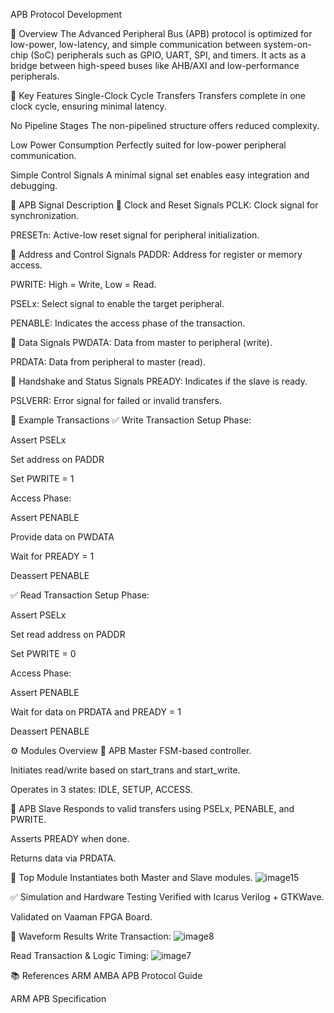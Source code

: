APB Protocol Development

📘 Overview
The Advanced Peripheral Bus (APB) protocol is optimized for low-power, low-latency, and simple communication between system-on-chip (SoC) peripherals such as GPIO, UART, SPI, and timers. It acts as a bridge between high-speed buses like AHB/AXI and low-performance peripherals.

🚀 Key Features
Single-Clock Cycle Transfers
Transfers complete in one clock cycle, ensuring minimal latency.

No Pipeline Stages
The non-pipelined structure offers reduced complexity.

Low Power Consumption
Perfectly suited for low-power peripheral communication.

Simple Control Signals
A minimal signal set enables easy integration and debugging.

📶 APB Signal Description
🔹 Clock and Reset Signals
PCLK: Clock signal for synchronization.

PRESETn: Active-low reset signal for peripheral initialization.

🔹 Address and Control Signals
PADDR: Address for register or memory access.

PWRITE: High = Write, Low = Read.

PSELx: Select signal to enable the target peripheral.

PENABLE: Indicates the access phase of the transaction.

🔹 Data Signals
PWDATA: Data from master to peripheral (write).

PRDATA: Data from peripheral to master (read).

🔹 Handshake and Status Signals
PREADY: Indicates if the slave is ready.

PSLVERR: Error signal for failed or invalid transfers.

🧪 Example Transactions
✅ Write Transaction
Setup Phase:

Assert PSELx

Set address on PADDR

Set PWRITE = 1

Access Phase:

Assert PENABLE

Provide data on PWDATA

Wait for PREADY = 1

Deassert PENABLE


✅ Read Transaction
Setup Phase:

Assert PSELx

Set read address on PADDR

Set PWRITE = 0

Access Phase:

Assert PENABLE

Wait for data on PRDATA and PREADY = 1

Deassert PENABLE



⚙️ Modules Overview
🔸 APB Master
FSM-based controller.

Initiates read/write based on start_trans and start_write.

Operates in 3 states: IDLE, SETUP, ACCESS.

🔸 APB Slave
Responds to valid transfers using PSELx, PENABLE, and PWRITE.

Asserts PREADY when done.

Returns data via PRDATA.

🔸 Top Module
Instantiates both Master and Slave modules.
![image15](https://github.com/user-attachments/assets/6fee7dea-4121-4579-8f8c-c950e782cfdd)


✅ Simulation and Hardware Testing
Verified with Icarus Verilog + GTKWave.

Validated on Vaaman FPGA Board.

🔹 Waveform Results
Write Transaction:
![image8](https://github.com/user-attachments/assets/f5e6af0e-8f6c-417b-afec-02a9f7eb4d8f)


Read Transaction & Logic Timing:
![image7](https://github.com/user-attachments/assets/1f8a98f1-f69c-4ecd-8cef-b18853d0388a)

📚 References
ARM AMBA APB Protocol Guide

ARM APB Specification

